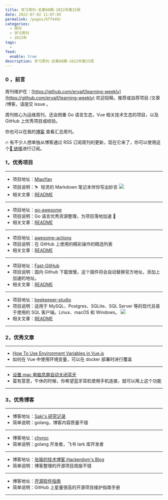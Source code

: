 ```yaml
---
title: 学习周刊-总第60期-2022年第25周
date: 2022-07-02 11:07:05
permalink: /pages/bff449/
categories:
  - 周刊
  - 学习周刊
  - 2022年
tags:
  -
feed:
  enable: true
description: 学习周刊-总第60期-2022年第25周
---
```


### 0 ，前言

周刊维护在：[https://github.com/eryajf/learning-weekly](https://github.com/eryajf/learning-weekly) 欢迎投稿，推荐或自荐项目 /文章 /博客，请提交 issue 。

周刊核心为运维周刊，还会侧重 Go 语言生态，Vue 相关技术生态的项目，以及 GitHub 上优秀项目或经验。

你也可以在我的[博客](https://wiki.eryajf.net/learning-weekly/) 查看汇总周刊。

🔥 有不少人想单独从博客通过 RSS 订阅周刊的更新，现在它来了，你可以使用这个[🔗 链接](https://wiki.eryajf.net/learning-weekly.xml)进行订阅。

### 1，优秀项目

---

- 项目地址：[MiaoYan](https://github.com/tw93/MiaoYan)
- 项目说明：⛷  轻灵的 Markdown 笔记本伴你写出妙言
  ![](http://t.eryajf.net/imgs/2022/06/91cf6ffd9f4daa1d.gif)
- 相关文章：[README](https://github.com/tw93/MiaoYan#readme)

---

- 项目地址：[go-awesome](https://github.com/shockerli/go-awesome)
- 项目说明：Go 语言优秀资源整理，为项目落地加速 🏃
- 相关文章：[README](https://github.com/shockerli/go-awesome#readme)

---

- 项目地址：[awesome-actions](https://github.com/sdras/awesome-actions)
- 项目说明：在 GitHub 上使用的精彩操作的精选列表
- 相关文章：[README](https://github.com/sdras/awesome-actions#readme)

---

- 项目地址：[Fast-GitHub](https://github.com/fhefh2015/Fast-GitHub)
- 项目说明：国内 Github 下载很慢，这个插件将会自动替换官方地址，添加上加速的地址。
- 相关文章：[README](https://github.com/fhefh2015/Fast-GitHub#readme)

---

- 项目地址：[beekeeper-studio](https://github.com/beekeeper-studio/beekeeper-studio)
- 项目说明：适用于 MySQL、Postgres、SQLite、SQL Server 等的现代且易于使用的 SQL 客户端。Linux、macOS 和 Windows。
  ![](http://t.eryajf.net/imgs/2022/06/c01a8c8efe23b9df.jpg)
- 相关文章：[README](https://github.com/beekeeper-studio/beekeeper-studio/#readme)

---

### 2，优秀文章

---

- [How To Use Environment Variables in Vue.js](https://www.digitalocean.com/community/tutorials/vuejs-working-with-environment-variables)
- 如何在 Vue 中使用环境变量，可以在 docker 部署时进行覆盖

---

- [设置 mac 电脑息屏自动关闭蓝牙](http://www.iwtt.xyz/articles/2021/12/09/1639059965513.html)
- 蛮有意思，午休的时候，你希望蓝牙耳机使用手机连接，就可以用上这个功能

---

### 3，优秀博客

---

- 博客地址：[Saki's 研究记录](https://sakishum.com/)
- 简单说明：golang，博客内容质量不错

---

- 博客地址：[chyroc](https://blog.chyroc.cn/)
- 简单说明：golang 开发者，飞书 lark 库开发者

---

- 博客地址：[张瑜的技术博客 Hackerdom's Blog](https://koolhaas.top/)
- 简单说明：博客整理的开源项目周报不错

---

- 博客地址：[开源软件指南](https://opensource.guide/zh-hans/)
- 简单说明：GitHub 上星量很高的开源项目维护指南手册

---
